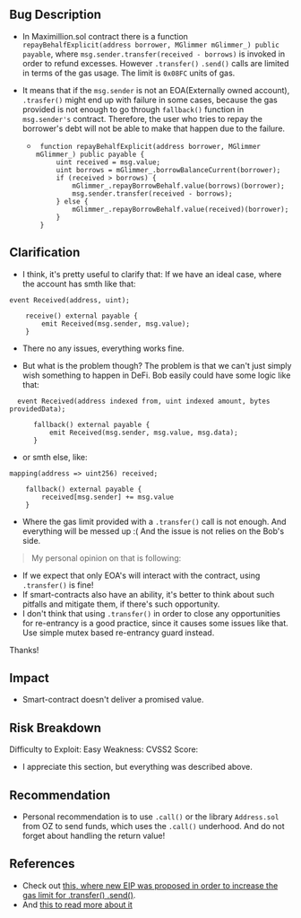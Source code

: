 ## Bug Description

- In Maximillion.sol contract there is a function `repayBehalfExplicit(address borrower, MGlimmer mGlimmer_) public payable`, where `msg.sender.transfer(received - borrows)` is invoked in order to refund excesses. However `.transfer()` `.send()` calls are limited in terms of the gas usage. The limit is `0x08FC` units of gas. 

- It means that if the `msg.sender` is not an EOA(Externally owned account), `.trasfer()` might end up with failure in some cases, because the gas provided is not enough to go through `fallback()` function in `msg.sender's` contract. Therefore, the user who tries to repay the borrower's debt will not be able to make that happen due to the failure. 

  -  ```Solidity
      function repayBehalfExplicit(address borrower, MGlimmer mGlimmer_) public payable {
          uint received = msg.value;
          uint borrows = mGlimmer_.borrowBalanceCurrent(borrower);
          if (received > borrows) {
              mGlimmer_.repayBorrowBehalf.value(borrows)(borrower);
              msg.sender.transfer(received - borrows);
          } else {
              mGlimmer_.repayBorrowBehalf.value(received)(borrower);
          }
      }

## Clarification
  - I think, it's pretty useful to clarify that: If we have an ideal case, where the account has smth like that:
  ```
  event Received(address, uint);

      receive() external payable {
          emit Received(msg.sender, msg.value);
      }
  ```
  - There no any issues, everything works fine.

  - But what is the problem though? The problem is that we can't just simply wish something to happen in DeFi. Bob easily could have some logic like that:
```
  event Received(address indexed from, uint indexed amount, bytes providedData);

      fallback() external payable {
          emit Received(msg.sender, msg.value, msg.data);
      }
```

  - or smth else, like:
```
mapping(address => uint256) received;

    fallback() external payable {
        received[msg.sender] += msg.value
    }
```

  - Where the gas limit provided with a `.transfer()` call is not enough. And everything will be messed up :( And the issue is not relies on the Bob's side.

> My personal opinion on that is following:

  - If we expect that only EOA's will interact with the contract, using `.transfer()` is fine!
  - If smart-contracts also have an ability, it's better to think about such pitfalls and mitigate them, if there's such opportunity.
  - I don't think that using `.transfer()` in order to close any opportunities for re-entrancy is a good practice, since it causes some issues like that. Use simple mutex based re-entrancy guard instead.

Thanks!


## Impact
  - Smart-contract doesn't deliver a promised value. 

## Risk Breakdown
Difficulty to Exploit: Easy
Weakness:
CVSS2 Score:
- I appreciate this section, but everything was described above. 

## Recommendation
- Personal recommendation is to use `.call()` or the library `Address.sol` from OZ to send funds, which uses the `.call()` underhood. And do not forget about handling the return value!
  
## References

  - Check out [this, where new EIP was proposed in order to increase the gas limit for .transfer() .send()](https://github.com/ethereum/solidity/issues/4630#event-1764469844). 
  - And [this to read more about it](https://ethereum.stackexchange.com/questions/28759/transfer-to-contract-fails)
